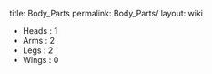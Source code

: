 title: Body_Parts
permalink: Body_Parts/
layout: wiki



- Heads : 1
- Arms : 2
- Legs : 2
- Wings : 0